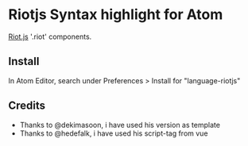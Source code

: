 # Riotjs Syntax highlight for Atom

[Riot.js](https://riot.js.org) '.riot' components.

## Install

In Atom Editor, search under Preferences > Install for "language-riotjs"

## Credits

* Thanks to @dekimasoon, i have used his version as template
* Thanks to @hedefalk, i have used his script-tag from vue

